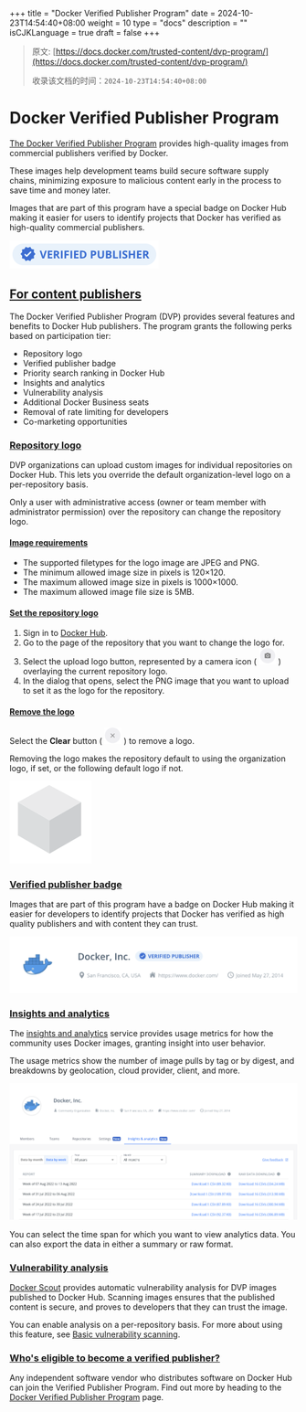 +++
title = "Docker Verified Publisher Program"
date = 2024-10-23T14:54:40+08:00
weight = 10
type = "docs"
description = ""
isCJKLanguage = true
draft = false
+++

> 原文: [https://docs.docker.com/trusted-content/dvp-program/](https://docs.docker.com/trusted-content/dvp-program/)
>
> 收录该文档的时间：`2024-10-23T14:54:40+08:00`

# Docker Verified Publisher Program

[The Docker Verified Publisher Program](https://hub.docker.com/search?q=&image_filter=store) provides high-quality images from commercial publishers verified by Docker.

These images help development teams build secure software supply chains, minimizing exposure to malicious content early in the process to save time and money later.

Images that are part of this program have a special badge on Docker Hub making it easier for users to identify projects that Docker has verified as high-quality commercial publishers.

![Docker-Sponsored Open Source badge](DockerVerifiedPublisherProgram_img/verified-publisher-badge-iso.png)

## [For content publishers](https://docs.docker.com/trusted-content/dvp-program/#for-content-publishers)

The Docker Verified Publisher Program (DVP) provides several features and benefits to Docker Hub publishers. The program grants the following perks based on participation tier:

- Repository logo
- Verified publisher badge
- Priority search ranking in Docker Hub
- Insights and analytics
- Vulnerability analysis
- Additional Docker Business seats
- Removal of rate limiting for developers
- Co-marketing opportunities

### [Repository logo](https://docs.docker.com/trusted-content/dvp-program/#repository-logo)

DVP organizations can upload custom images for individual repositories on Docker Hub. This lets you override the default organization-level logo on a per-repository basis.

Only a user with administrative access (owner or team member with administrator permission) over the repository can change the repository logo.

#### [Image requirements](https://docs.docker.com/trusted-content/dvp-program/#image-requirements)

- The supported filetypes for the logo image are JPEG and PNG.
- The minimum allowed image size in pixels is 120×120.
- The maximum allowed image size in pixels is 1000×1000.
- The maximum allowed image file size is 5MB.

#### [Set the repository logo](https://docs.docker.com/trusted-content/dvp-program/#set-the-repository-logo)

1. Sign in to [Docker Hub](https://hub.docker.com/).
2. Go to the page of the repository that you want to change the logo for.
3. Select the upload logo button, represented by a camera icon ( ![camera icon](DockerVerifiedPublisherProgram_img/upload_logo_sm.png) ) overlaying the current repository logo.
4. In the dialog that opens, select the PNG image that you want to upload to set it as the logo for the repository.

#### [Remove the logo](https://docs.docker.com/trusted-content/dvp-program/#remove-the-logo)

Select the **Clear** button ( ![clear button](DockerVerifiedPublisherProgram_img/clear_logo_sm.png) ) to remove a logo.

Removing the logo makes the repository default to using the organization logo, if set, or the following default logo if not.

![Default logo which is a 3D grey cube](DockerVerifiedPublisherProgram_img/default_logo_sm.png)

### [Verified publisher badge](https://docs.docker.com/trusted-content/dvp-program/#verified-publisher-badge)

Images that are part of this program have a badge on Docker Hub making it easier for developers to identify projects that Docker has verified as high quality publishers and with content they can trust.

![Docker, Inc. org with a verified publisher badge](DockerVerifiedPublisherProgram_img/verified-publisher-badge.png)

### [Insights and analytics](https://docs.docker.com/trusted-content/dvp-program/#insights-and-analytics)

The [insights and analytics](https://docs.docker.com/docker-hub/publish/insights-analytics) service provides usage metrics for how the community uses Docker images, granting insight into user behavior.

The usage metrics show the number of image pulls by tag or by digest, and breakdowns by geolocation, cloud provider, client, and more.

![The insights and analytics tab on the Docker Hub website](DockerVerifiedPublisherProgram_img/insights-and-analytics-tab.png)

You can select the time span for which you want to view analytics data. You can also export the data in either a summary or raw format.

### [Vulnerability analysis](https://docs.docker.com/trusted-content/dvp-program/#vulnerability-analysis)

[Docker Scout](https://docs.docker.com/scout/) provides automatic vulnerability analysis for DVP images published to Docker Hub. Scanning images ensures that the published content is secure, and proves to developers that they can trust the image.

You can enable analysis on a per-repository basis. For more about using this feature, see [Basic vulnerability scanning](https://docs.docker.com/docker-hub/vulnerability-scanning/).

### [Who's eligible to become a verified publisher?](https://docs.docker.com/trusted-content/dvp-program/#whos-eligible-to-become-a-verified-publisher)

Any independent software vendor who distributes software on Docker Hub can join the Verified Publisher Program. Find out more by heading to the [Docker Verified Publisher Program](https://www.docker.com/partners/programs) page.
